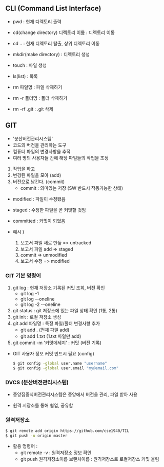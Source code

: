 ## CLI (Command List Interface)

- pwd : 현재 디렉토리 출력

- cd(change directory) 디렉토리 이름 : 디렉토리 이동

- cd .. : 현재 디렉토리 탈출, 상위 디렉토리 이동
- mkdir(make directory) : 디렉토리 생성
- touch : 파일 생성
- ls(list) : 목록
- rm 파일명 : 파일 삭제하기
- rm -r 폴더명 : 폴더 삭제하기
- rm -rf .git : .git 삭제



## GIT

- '분산버전관리시스템'
- 코드의 버전을 관리하는 도구
- 컴퓨터 파일의 변경사항을 추적
- 여러 명의 사용자들 간에 해당 파일들의 작업을 조정

1. 작업을 하고
2. 변경된 파일을 모아 (add)
3. 버전으로 남긴다. (commit)
   - commit : 의미있는 저장 (SW 반드시 작동가능한 상태)



- modified : 파일이 수정됐음
- staged : 수정한 파일을 곧 커밋할 것임
- committed : 커밋이 되었음



- 예시 )
  1. 보고서 파일 새로 만듦 => untracked
  2. 보고서 파일 add => staged
  3. commit => unmodified
  4. 보고서 수정 => modified



### GIT 기본 명령어

1. git log : 현재 저장소 기록된 커밋 조회, 버전 확인
   - git log -1
   - git log --oneline
   - git log -2 --oneline
2. git status : git 저장소에 있는 파일 상태 확인 (1통, 2통)
3. git init : 로컬 저장소 생성
4. git add 파일명 : 특정 파일/폴더 변경사항 추가
   - git add . (전체 파일 add)
   - git add 1.txt (1.txt 파일만 add)
5. git commit -m '커밋메세지' : 커밋 (버전 기록)



- GIT 사용자 정보 커밋 반드시 필요 (config)

  ``` bash
  $ git config -global user.name "username"
  $ git config -global user.email "my@email.com"
  ```



### DVCS (분산버전관리시스템)

- 중앙집중식버전관리시스템은 중앙에서 버전을 관리, 파일 받아 사용

- 원격 저장소를 통해 협업, 공유함



### 원격저장소

``` bash
$ git remote add origin https://github.com/cse1940/TIL
$ git push -u origin master
```

- 활용 명령어 :
  - git remote -v : 원격저장소 정보 확인
  - git push 원격저장소이름 브랜치이름 : 원격저장소로 로컬저장소 커밋 올림
